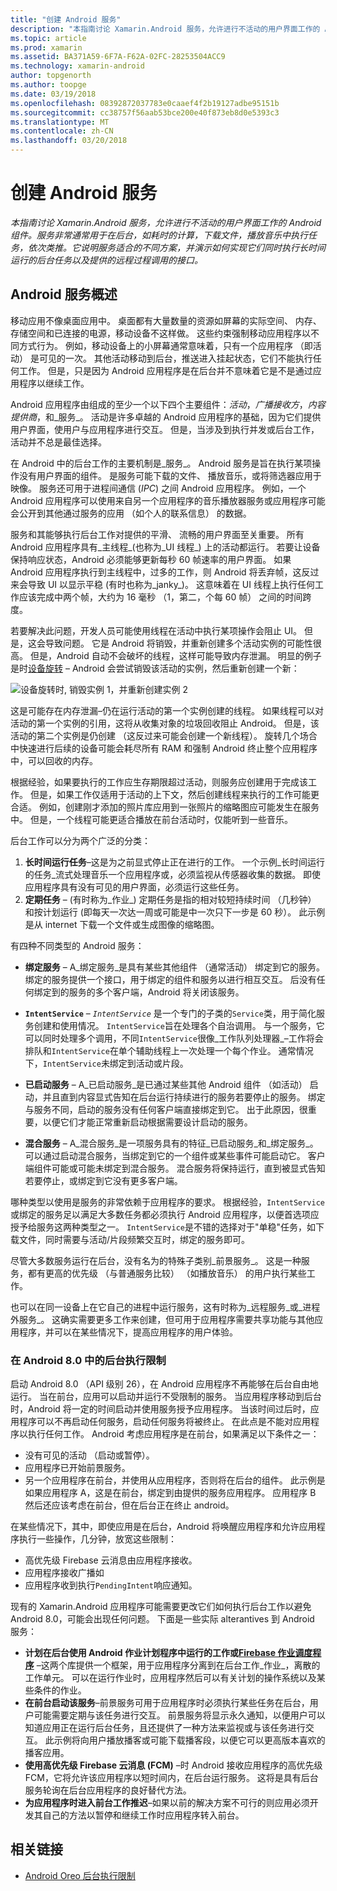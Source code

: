 ```yaml
---
title: "创建 Android 服务"
description: "本指南讨论 Xamarin.Android 服务，允许进行不活动的用户界面工作的 Android 组件。 服务非常通常用于在后台，如耗时的计算，下载文件，播放音乐中执行任务，依次类推。 它说明服务适合的不同方案，并演示如何实现它们同时执行长时间运行的后台任务以及提供的远程过程调用的接口。"
ms.topic: article
ms.prod: xamarin
ms.assetid: BA371A59-6F7A-F62A-02FC-28253504ACC9
ms.technology: xamarin-android
author: topgenorth
ms.author: toopge
ms.date: 03/19/2018
ms.openlocfilehash: 08392872037783e0caaef4f2b19127adbe95151b
ms.sourcegitcommit: cc38757f56aab53bce200e40f873eb8d0e5393c3
ms.translationtype: MT
ms.contentlocale: zh-CN
ms.lasthandoff: 03/20/2018
---
```

# <a name="creating-android-services"></a>创建 Android 服务

_本指南讨论 Xamarin.Android 服务，允许进行不活动的用户界面工作的 Android 组件。服务非常通常用于在后台，如耗时的计算，下载文件，播放音乐中执行任务，依次类推。它说明服务适合的不同方案，并演示如何实现它们同时执行长时间运行的后台任务以及提供的远程过程调用的接口。_

## <a name="android-services-overview"></a>Android 服务概述

移动应用不像桌面应用中。 桌面都有大量数量的资源如屏幕的实际空间、 内存、 存储空间和已连接的电源，移动设备不这样做。 这些约束强制移动应用程序以不同方式行为。 例如，移动设备上的小屏幕通常意味着，只有一个应用程序 （即活动） 是可见的一次。 其他活动移动到后台，推送进入挂起状态，它们不能执行任何工作。 但是，只是因为 Android 应用程序是在后台并不意味着它是不是通过应用程序以继续工作。 

Android 应用程序由组成的至少一个以下四个主要组件：_活动_，_广播接收方_，_内容提供商_，和_服务_。 活动是许多卓越的 Android 应用程序的基础，因为它们提供用户界面，使用户与应用程序进行交互。 但是，当涉及到执行并发或后台工作，活动并不总是最佳选择。
 
在 Android 中的后台工作的主要机制是_服务_。 Android 服务是旨在执行某项操作没有用户界面的组件。 是服务可能下载的文件、 播放音乐，或将筛选器应用于映像。 服务还可用于进程间通信 (_IPC_) 之间 Android 应用程序。 例如，一个 Android 应用程序可以使用来自另一个应用程序的音乐播放器服务或应用程序可能会公开到其他通过服务的应用 （如个人的联系信息） 的数据。 

服务和其能够执行后台工作对提供的平滑、 流畅的用户界面至关重要。 所有 Android 应用程序具有_主线程_(也称为_UI 线程_) 上的活动都运行。 若要让设备保持响应状态，Android 必须能够更新每秒 60 帧速率的用户界面。 如果 Android 应用程序执行到主线程中，过多的工作，则 Android 将丢弃帧，这反过来会导致 UI 以显示平稳 (有时也称为_janky_)。 这意味着在 UI 线程上执行任何工作应该完成中两个帧，大约为 16 毫秒 （1，第二，个每 60 帧） 之间的时间跨度。 

若要解决此问题，开发人员可能使用线程在活动中执行某项操作会阻止 UI。 但是，这会导致问题。 它是 Android 将销毁，并重新创建多个活动实例的可能性很高。 但是，Android 自动不会破坏的线程，这样可能导致内存泄漏。 明显的例子是时[设备旋转](~/android/app-fundamentals/handling-rotation.md) &ndash; Android 会尝试销毁该活动的实例，然后重新创建一个新：

![设备旋转时, 销毁实例 1，并重新创建实例 2](images/image-01.png)

这是可能存在内存泄漏&ndash;仍在运行活动的第一个实例创建的线程。 如果线程可以对活动的第一个实例的引用，这将从收集对象的垃圾回收阻止 Android。 但是，该活动的第二个实例是仍创建 （这反过来可能会创建一个新线程）。 旋转几个场合中快速进行后续的设备可能会耗尽所有 RAM 和强制 Android 终止整个应用程序中，可以回收的内存。

根据经验，如果要执行的工作应生存期限超过活动，则服务应创建用于完成该工作。 但是，如果工作仅适用于活动的上下文，然后创建线程来执行的工作可能更合适。 例如，创建刚才添加的照片库应用到一张照片的缩略图应可能发生在服务中。 但是，一个线程可能更适合播放在前台活动时，仅能听到一些音乐。

后台工作可以分为两个广泛的分类：

1. **长时间运行任务**&ndash;这是为之前显式停止正在进行的工作。 一个示例_长时间运行的任务_流式处理音乐一个应用程序或，必须监视从传感器收集的数据。 即使应用程序具有没有可见的用户界面，必须运行这些任务。
2. **定期任务** &ndash; (有时称为_作业_) 定期任务是指的相对较短持续时间 （几秒钟） 和按计划运行 (即每天一次达一周或可能是中一次只下一步是 60 秒）。 此示例是从 internet 下载一个文件或生成图像的缩略图。

有四种不同类型的 Android 服务：

* **绑定服务** &ndash; A_绑定服务_是具有某些其他组件 （通常活动） 绑定到它的服务。 绑定的服务提供一个接口，用于绑定的组件和服务以进行相互交互。 后没有任何绑定到的服务的多个客户端，Android 将关闭该服务。 

* **`IntentService`** &ndash;  _`IntentService`_ 是一个专门的子类的`Service`类，用于简化服务创建和使用情况。 `IntentService`旨在处理各个自治调用。 与一个服务，它可以同时处理多个调用，不同`IntentService`很像_工作队列处理器_&ndash;工作将会排队和`IntentService`在单个辅助线程上一次处理一个每个作业。 通常情况下，`IntentService`未绑定到活动或片段。 

* **已启动服务** &ndash; A_已启动服务_是已通过某些其他 Android 组件 （如活动） 启动，并且直到内容显式告知在后台运行持续进行的服务若要停止的服务。 绑定与服务不同，启动的服务没有任何客户端直接绑定到它。 出于此原因，很重要，以便它们才能正常重新启动根据需要设计启动的服务。

* **混合服务** &ndash; A_混合服务_是一项服务具有的特征_已启动服务_和_绑定服务_。 可以通过启动混合服务，当绑定到它的一个组件或某些事件可能启动它。 客户端组件可能或可能未绑定到混合服务。 混合服务将保持运行，直到被显式告知若要停止，或绑定到它没有更多客户端。

哪种类型以使用是服务的非常依赖于应用程序的要求。 根据经验，`IntentService`或绑定的服务足以满足大多数任务都必须执行 Android 应用程序，以便首选项应授予给服务这两种类型之一。 `IntentService`是不错的选择对于"单稳"任务，如下载文件，同时需要与活动/片段频繁交互时，绑定的服务即可。 

尽管大多数服务运行在后台，没有名为的特殊子类别_前景服务_。 这是一种服务，都有更高的优先级 （与普通服务比较） （如播放音乐） 的用户执行某些工作。 

也可以在同一设备上在它自己的进程中运行服务，这有时称为_远程服务_或_进程外服务_。 这确实需要更多工作来创建，但可用于应用程序需要共享功能与其他应用程序，并可以在某些情况下，提高应用程序的用户体验。 

### <a name="background-execution-limits-in-android-80"></a>在 Android 8.0 中的后台执行限制

启动 Android 8.0 （API 级别 26），在 Android 应用程序不再能够在后台自由地运行。 当在前台，应用可以启动并运行不受限制的服务。 当应用程序移动到后台时，Android 将一定的时间启动并使用服务授予应用程序。 当该时间过后时，应用程序可以不再启动任何服务，启动任何服务将被终止。 在此点是不能对应用程序以执行任何工作。 Android 考虑应用程序是在前台，如果满足以下条件之一：

* 没有可见的活动 （启动或暂停）。
* 应用程序已开始前景服务。
* 另一个应用程序在前台，并使用从应用程序，否则将在后台的组件。 此示例是如果应用程序 A，这是在前台，绑定到由提供的服务应用程序。 应用程序 B 然后还应该考虑在前台，但在后台正在终止 android。

在某些情况下，其中，即使应用是在后台，Android 将唤醒应用程序和允许应用程序执行一些操作，几分钟，放宽这些限制：
* 高优先级 Firebase 云消息由应用程序接收。
* 应用程序接收广播如 
* 应用程序收到执行`PendingIntent`响应通知。

现有的 Xamarin.Android 应用程序可能需要更改它们如何执行后台工作以避免 Android 8.0，可能会出现任何问题。 下面是一些实际 alterantives 到 Android 服务：

* **计划在后台使用 Android 作业计划程序中运行的工作或[Firebase 作业调度程序](~/android/platform/firebase-job-dispatcher.md)** &ndash;这两个库提供一个框架，用于应用程序分离到在后台工作_作业_，离散的工作单元。 可以在运行作业时，应用程序然后可以有关计划的操作系统以及某些条件的作业。
* **在前台启动该服务**&ndash;前景服务可用于应用程序时必须执行某些任务在后台，用户可能需要定期与该任务进行交互。 前景服务将显示永久通知，以便用户可以知道应用正在运行后台任务，且还提供了一种方法来监视或与该任务进行交互。 此示例将向用户播放播客或可能下载播客段，以便它可以更高版本喜欢的播客应用。 
* **使用高优先级 Firebase 云消息 (FCM)** &ndash;时 Android 接收应用程序的高优先级 FCM，它将允许该应用程序以短时间内，在后台运行服务。 这将是具有后台服务轮询在后台应用程序的良好替代方法。 
* **为应用程序时进入前台工作推迟**&ndash;如果以前的解决方案不可行的则应用必须开发其自己的方法以暂停和继续工作时应用程序转入前台。

## <a name="related-links"></a>相关链接

* [Android Oreo 后台执行限制](https://www.youtube.com/watch?v=Pumf_4yjTMc)